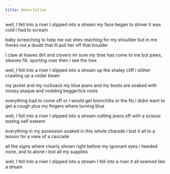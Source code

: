 ```yaml
---
title: Waterfallen
---
```


well, I fell into a river
I slipped into a stream
my face began to shiver
it was cold I had to scream

baby screeching to help me out
shes reaching for my shoulder
but in me theres not a doubt
that ill pull her off that boulder

I claw at leaves dirt and clovers
im sure my time has come to me
but paws, sleaves fill, spurting over
then i see the tree

well, I fell into a river
I slipped into a stream
up the shaley cliff i slither
crawling up a cedar beam

my jacket and my rucksack
my blue jeans and my boots
are soaked with mossy plaque
and nodding beggertick roots

everything had to come off
or I would get bronchitis or the flu
i didnt want to get a cough
plus my fingers where turning blue

well, I fell into a river
I slipped into a stream
cutting jeans off with a scissor
testing self esteem

everything in my posession
soaked in this whole charade
i lost it all to a lesson
for a view of a cascade

all the signs where clearly shown
right before my ignorant eyes
i heeded none, and to atone
i lost all my supplies

well, I fell into a river
I slipped into a stream
I fell into a river
it all seemed like a dream
